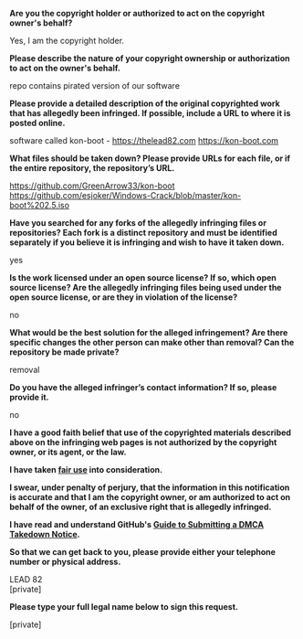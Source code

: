 **Are you the copyright holder or authorized to act on the copyright owner's behalf?**  
  
Yes, I am the copyright holder.  
  
**Please describe the nature of your copyright ownership or authorization to act on the owner's behalf.**  
  
repo contains pirated version of our software  
  
**Please provide a detailed description of the original copyrighted work that has allegedly been infringed. If possible, include a URL to where it is posted online.**  
  
software called kon-boot - https://thelead82.com https://kon-boot.com  
  
**What files should be taken down? Please provide URLs for each file, or if the entire repository, the repository’s URL.**  
  
https://github.com/GreenArrow33/kon-boot  
https://github.com/esjoker/Windows-Crack/blob/master/kon-boot%202.5.iso  
  
**Have you searched for any forks of the allegedly infringing files or repositories? Each fork is a distinct repository and must be identified separately if you believe it is infringing and wish to have it taken down.**  
  
yes  
  
**Is the work licensed under an open source license? If so, which open source license? Are the allegedly infringing files being used under the open source license, or are they in violation of the license?**  
  
no  
  
**What would be the best solution for the alleged infringement? Are there specific changes the other person can make other than removal? Can the repository be made private?**  
  
removal  
  
**Do you have the alleged infringer’s contact information? If so, please provide it.**  
  
no  
  
**I have a good faith belief that use of the copyrighted materials described above on the infringing web pages is not authorized by the copyright owner, or its agent, or the law.**  
  
**I have taken <a href="https://www.lumendatabase.org/topics/22">fair use</a> into consideration.**  
  
**I swear, under penalty of perjury, that the information in this notification is accurate and that I am the copyright owner, or am authorized to act on behalf of the owner, of an exclusive right that is allegedly infringed.**  
  
**I have read and understand GitHub's <a href="https://docs.github.com/articles/guide-to-submitting-a-dmca-takedown-notice/">Guide to Submitting a DMCA Takedown Notice</a>.**  
  
**So that we can get back to you, please provide either your telephone number or physical address.**  
  
LEAD 82  
[private]  
  
**Please type your full legal name below to sign this request.**  
  
[private]
